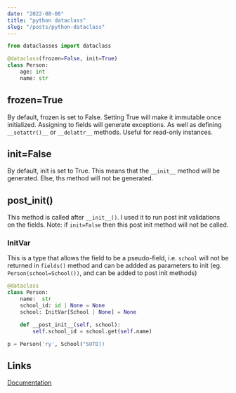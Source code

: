 ```yaml
---
date: "2022-08-08"
title: "python dataclass"
slug: "/posts/python-dataclass"
---
```


```python
from dataclasses import dataclass

@dataclass(frozen=False, init=True)
class Person:
    age: int
    name: str
```

## frozen=True
By default, frozen is set to False. Setting True will make it immutable once initialized.
Assigning to fields will generate exceptions. As well as defining `__setattr()__` or `__delattr__` methods.
Useful for read-only instances. 

## init=False
By default, init is set to True. This means that the `__init__` method will be generated. Else, ths method will not be generated.

## __post_init__()
This method is called after `__init__()`. I used it to run post init validations on the fields.
Note: if `init=False` then this post init method will not be called.

### InitVar
This is a type that allows the field to be a pseudo-field, i.e. `school` will not be returned in `fields()` method and can be addded as parameters to init (eg. `Person(school=School())`, and can be added to post init methods)
```python
@dataclass
class Person:
    name:  str
    school_id: id | None = None
    school: InitVar[School | None] = None

    def __post_init__(self, school):
        self.school_id = school.get(self.name)

p = Person('ry', School("SUTD))
```

## Links
[Documentation](https://docs.python.org/3/library/dataclasses.html)

